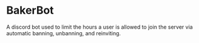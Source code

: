 # BakerBot
A discord bot used to limit the hours a user is allowed to join the server via automatic banning, unbanning, and reinviting.
